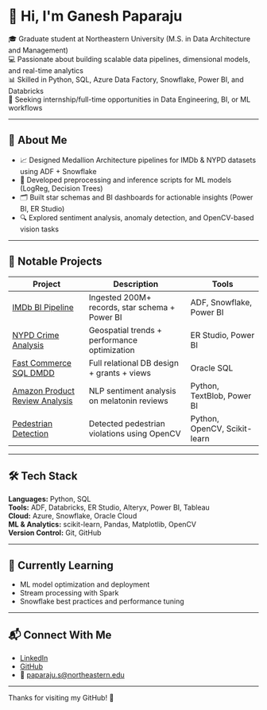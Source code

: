 # 👋 Hi, I'm Ganesh Paparaju

🎓 Graduate student at Northeastern University (M.S. in Data Architecture and Management)  
💻 Passionate about building scalable data pipelines, dimensional models, and real-time analytics  
📊 Skilled in Python, SQL, Azure Data Factory, Snowflake, Power BI, and Databricks  
🚀 Seeking internship/full-time opportunities in Data Engineering, BI, or ML workflows  

---

## 🧠 About Me
- 📈 Designed Medallion Architecture pipelines for IMDb & NYPD datasets using ADF + Snowflake
- 🧪 Developed preprocessing and inference scripts for ML models (LogReg, Decision Trees)
- 🗂 Built star schemas and BI dashboards for actionable insights (Power BI, ER Studio)
- 🔍 Explored sentiment analysis, anomaly detection, and OpenCV-based vision tasks

---

## 📂 Notable Projects

| Project | Description | Tools |
|--------|-------------|-------|
| [IMDb BI Pipeline](https://github.com/GaneshPaparaju/IMDB_GROUP_PROJ.git) | Ingested 200M+ records, star schema + Power BI | ADF, Snowflake, Power BI |
| [NYPD Crime Analysis](https://github.com/GaneshPaparaju/DADABI_DEMO.git) | Geospatial trends + performance optimization | ER Studio, Power BI |
| [Fast Commerce SQL DMDD](https://github.com/GaneshPaparaju/fast-commerce-sql-dmdd) | Full relational DB design + grants + views | Oracle SQL |
| [Amazon Product Review Analysis](https://github.com/GaneshPaparaju/Data_Science_Projects.git) | NLP sentiment analysis on melatonin reviews | Python, TextBlob, Power BI |
| [Pedestrian Detection](https://github.com/GaneshPaparaju/Data_Science_Projects.git) | Detected pedestrian violations using OpenCV | Python, OpenCV, Scikit-learn |

---

## 🛠️ Tech Stack

**Languages:** Python, SQL  
**Tools:** ADF, Databricks, ER Studio, Alteryx, Power BI, Tableau  
**Cloud:** Azure, Snowflake, Oracle Cloud  
**ML & Analytics:** scikit-learn, Pandas, Matplotlib, OpenCV  
**Version Control:** Git, GitHub  

---

## 🌱 Currently Learning
- ML model optimization and deployment  
- Stream processing with Spark  
- Snowflake best practices and performance tuning  

---

## 📬 Connect With Me  
- [LinkedIn](https://linkedin.com/in/ganeshpaparaju)  
- [GitHub](https://github.com/GaneshPaparaju)  
- 📧 paparaju.s@northeastern.edu  

---

Thanks for visiting my GitHub! 🌟
